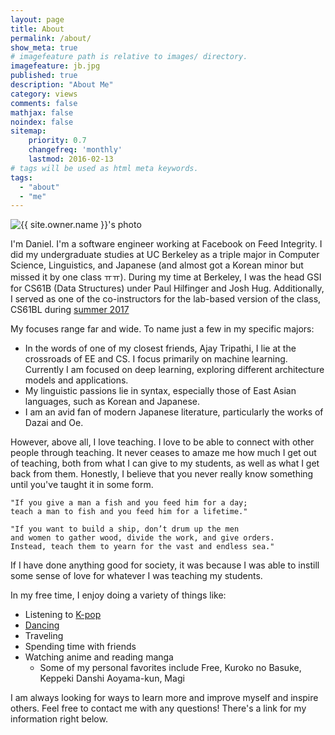 ```yaml
---
layout: page
title: About
permalink: /about/
show_meta: true
# imagefeature path is relative to images/ directory.
imagefeature: jb.jpg
published: true
description: "About Me"
category: views
comments: false
mathjax: false
noindex: false
sitemap:
    priority: 0.7
    changefreq: 'monthly'
    lastmod: 2016-02-13
# tags will be used as html meta keywords.    
tags:
  - "about"
  - "me"
---
```


<div class="post-author text-center">                       
            <img src="{{ site.urlimg }}{{ site.owner.avatar }}" alt="{{ site.owner.name }}'s photo" itemprop="image" class="post-avatar img-circle img-responsive"/>
<span class="social-icons" style="padding-top: 10px; padding-bottom: 1px;">
<a href="{{ site.url }}/cv" title="Curriculum Vitae" class="social-icons"><i class="iconm iconm-profile"></i></a>
<a href="{{ site.owner.github }}" class="social-icons" title="Code Repository"><i class="iconm iconm-github2"></i></a>
</span>
</div>

I'm Daniel. I'm a software engineer working at Facebook on Feed Integrity. I did my undergraduate studies at UC Berkeley as a triple major in Computer Science, Linguistics, and Japanese (and almost got a Korean minor but missed it by one class ㅠㅠ). During my time at Berkeley, I was the head GSI for CS61B (Data Structures) under Paul Hilfinger and Josh Hug. Additionally, I served as one of the co-instructors for the lab-based version of the class, CS61BL during [summer 2017](www.cs61bl.org/su17)

My focuses range far and wide. To name just a few in my specific majors:

- In the words of one of my closest friends, Ajay Tripathi, I lie at the crossroads of EE and CS. I focus primarily on machine learning. Currently I am focused on deep learning, exploring different architecture models and applications.
- My linguistic passions lie in syntax, especially those of East Asian languages, such as Korean and Japanese.
- I am an avid fan of modern Japanese literature, particularly the works of Dazai and Oe.

However, above all, I love teaching. I love to be able to connect with other people through teaching. It never ceases to amaze me how much I get out of teaching, both from what I can give to my students, as well as what I get back from them. Honestly, I believe that you never really know something until you've taught it in some form.

    "If you give a man a fish and you feed him for a day;
    teach a man to fish and you feed him for a lifetime."

    "If you want to build a ship, don’t drum up the men
    and women to gather wood, divide the work, and give orders.
    Instead, teach them to yearn for the vast and endless sea."

If I have done anything good for society, it was because I was able to instill some sense of love for whatever I was teaching my students.

In my free time, I enjoy doing a variety of things like:

- Listening to [K-pop](/kpop)
- [Dancing](/dance)
- Traveling
- Spending time with friends
- Watching anime and reading manga
    + Some of my personal favorites include Free, Kuroko no Basuke, Keppeki Danshi Aoyama-kun, Magi

I am always looking for ways to learn more and improve myself and inspire others. Feel free to contact me with any questions! There's a link for my information right below.
